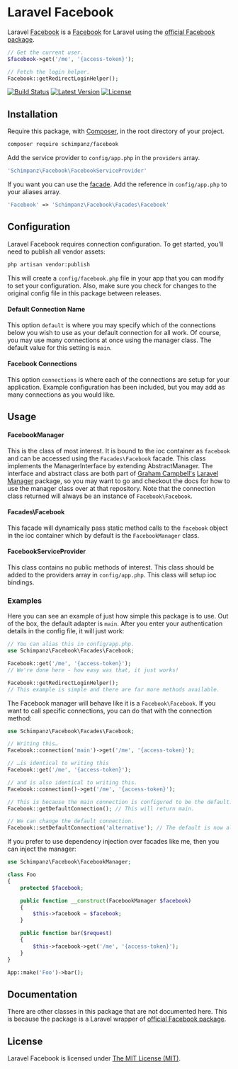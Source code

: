# Laravel Facebook

Laravel [Facebook](https://facebook.com) is a [Facebook](https://facebook.com) for Laravel using the [official Facebook package](https://github.com/facebook/facebook-php-sdk-v4).

```php
// Get the current user.
$facebook->get('/me', '{access-token}');

// Fetch the login helper.
Facebook::getRedirectLoginHelper();
```

[![Build Status](https://img.shields.io/travis/schimpanz/facebook/master.svg?style=flat)](https://travis-ci.org/schimpanz/facebook)
[![Latest Version](https://img.shields.io/github/release/schimpanz/facebook.svg?style=flat)](https://github.com/schimpanz/facebook/releases)
[![License](https://img.shields.io/packagist/l/schimpanz/facebook.svg?style=flat)](https://packagist.org/packages/schimpanz/facebook)

## Installation
Require this package, with [Composer](https://getcomposer.org/), in the root directory of your project.

```bash
composer require schimpanz/facebook
```

Add the service provider to ```config/app.php``` in the `providers` array.

```php
'Schimpanz\Facebook\FacebookServiceProvider'
```

If you want you can use the [facade](http://laravel.com/docs/facades). Add the reference in ```config/app.php``` to your aliases array.

```php
'Facebook' => 'Schimpanz\Facebook\Facades\Facebook'
```

## Configuration

Laravel Facebook requires connection configuration. To get started, you'll need to publish all vendor assets:

```bash
php artisan vendor:publish
```

This will create a `config/facebook.php` file in your app that you can modify to set your configuration. Also, make sure you check for changes to the original config file in this package between releases.

#### Default Connection Name

This option `default` is where you may specify which of the connections below you wish to use as your default connection for all work. Of course, you may use many connections at once using the manager class. The default value for this setting is `main`.

#### Facebook Connections

This option `connections` is where each of the connections are setup for your application. Example configuration has been included, but you may add as many connections as you would like.

## Usage

#### FacebookManager

This is the class of most interest. It is bound to the ioc container as `facebook` and can be accessed using the `Facades\Facebook` facade. This class implements the ManagerInterface by extending AbstractManager. The interface and abstract class are both part of [Graham Campbell's](https://github.com/GrahamCampbell) [Laravel Manager](https://github.com/GrahamCampbell/Laravel-Manager) package, so you may want to go and checkout the docs for how to use the manager class over at that repository. Note that the connection class returned will always be an instance of `Facebook\Facebook`.

#### Facades\Facebook

This facade will dynamically pass static method calls to the `facebook` object in the ioc container which by default is the `FacebookManager` class.

#### FacebookServiceProvider

This class contains no public methods of interest. This class should be added to the providers array in `config/app.php`. This class will setup ioc bindings.

### Examples
Here you can see an example of just how simple this package is to use. Out of the box, the default adapter is `main`. After you enter your authentication details in the config file, it will just work:

```php
// You can alias this in config/app.php.
use Schimpanz\Facebook\Facades\Facebook;

Facebook::get('/me', '{access-token}');
// We're done here - how easy was that, it just works!

Facebook::getRedirectLoginHelper();
// This example is simple and there are far more methods available.
```

The Facebook manager will behave like it is a `Facebook\Facebook`. If you want to call specific connections, you can do that with the connection method:

```php
use Schimpanz\Facebook\Facades\Facebook;

// Writing this…
Facebook::connection('main')->get('/me', '{access-token}');

// …is identical to writing this
Facebook::get('/me', '{access-token}');

// and is also identical to writing this.
Facebook::connection()->get('/me', '{access-token}');

// This is because the main connection is configured to be the default.
Facebook::getDefaultConnection(); // This will return main.

// We can change the default connection.
Facebook::setDefaultConnection('alternative'); // The default is now alternative.
```

If you prefer to use dependency injection over facades like me, then you can inject the manager:

```php
use Schimpanz\Facebook\FacebookManager;

class Foo
{
	protected $facebook;

	public function __construct(FacebookManager $facebook)
	{
		$this->facebook = $facebook;
	}

	public function bar($request)
	{
		$this->facebook->get('/me', '{access-token}');
	}
}

App::make('Foo')->bar();
```

## Documentation
There are other classes in this package that are not documented here. This is because the package is a Laravel wrapper of [official Facebook package](https://github.com/facebook/facebook-php-sdk-v4).

## License

Laravel Facebook is licensed under [The MIT License (MIT)](LICENSE).
